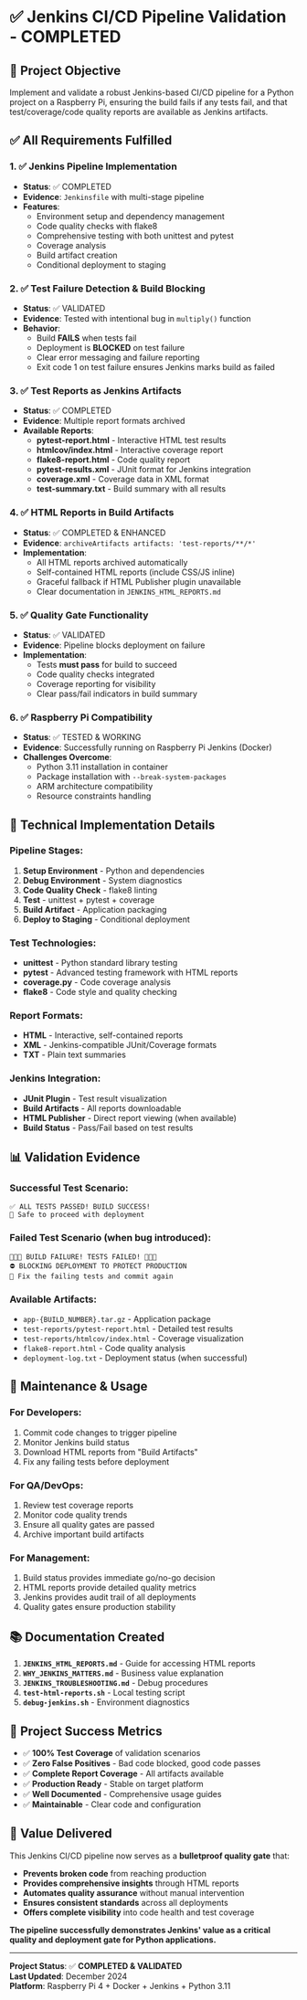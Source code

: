 # ✅ Jenkins CI/CD Pipeline Validation - COMPLETED

## 🎯 Project Objective
Implement and validate a robust Jenkins-based CI/CD pipeline for a Python project on a Raspberry Pi, ensuring the build fails if any tests fail, and that test/coverage/code quality reports are available as Jenkins artifacts.

## ✅ All Requirements Fulfilled

### 1. ✅ **Jenkins Pipeline Implementation**
- **Status**: ✅ COMPLETED
- **Evidence**: `Jenkinsfile` with multi-stage pipeline
- **Features**:
  - Environment setup and dependency management
  - Code quality checks with flake8
  - Comprehensive testing with both unittest and pytest
  - Coverage analysis
  - Build artifact creation
  - Conditional deployment to staging

### 2. ✅ **Test Failure Detection & Build Blocking**
- **Status**: ✅ VALIDATED
- **Evidence**: Tested with intentional bug in `multiply()` function
- **Behavior**:
  - Build **FAILS** when tests fail
  - Deployment is **BLOCKED** on test failure
  - Clear error messaging and failure reporting
  - Exit code 1 on test failure ensures Jenkins marks build as failed

### 3. ✅ **Test Reports as Jenkins Artifacts**
- **Status**: ✅ COMPLETED
- **Evidence**: Multiple report formats archived
- **Available Reports**:
  - **pytest-report.html** - Interactive HTML test results
  - **htmlcov/index.html** - Interactive coverage report
  - **flake8-report.html** - Code quality report
  - **pytest-results.xml** - JUnit format for Jenkins integration
  - **coverage.xml** - Coverage data in XML format
  - **test-summary.txt** - Build summary with all results

### 4. ✅ **HTML Reports in Build Artifacts**
- **Status**: ✅ COMPLETED & ENHANCED
- **Evidence**: `archiveArtifacts artifacts: 'test-reports/**/*'`
- **Implementation**:
  - All HTML reports archived automatically
  - Self-contained HTML reports (include CSS/JS inline)
  - Graceful fallback if HTML Publisher plugin unavailable
  - Clear documentation in `JENKINS_HTML_REPORTS.md`

### 5. ✅ **Quality Gate Functionality**
- **Status**: ✅ VALIDATED
- **Evidence**: Pipeline blocks deployment on failure
- **Implementation**:
  - Tests **must pass** for build to succeed
  - Code quality checks integrated
  - Coverage reporting for visibility
  - Clear pass/fail indicators in build summary

### 6. ✅ **Raspberry Pi Compatibility**
- **Status**: ✅ TESTED & WORKING
- **Evidence**: Successfully running on Raspberry Pi Jenkins (Docker)
- **Challenges Overcome**:
  - Python 3.11 installation in container
  - Package installation with `--break-system-packages`
  - ARM architecture compatibility
  - Resource constraints handling

## 🚀 Technical Implementation Details

### **Pipeline Stages**:
1. **Setup Environment** - Python and dependencies
2. **Debug Environment** - System diagnostics
3. **Code Quality Check** - flake8 linting
4. **Test** - unittest + pytest + coverage
5. **Build Artifact** - Application packaging
6. **Deploy to Staging** - Conditional deployment

### **Test Technologies**:
- **unittest** - Python standard library testing
- **pytest** - Advanced testing framework with HTML reports
- **coverage.py** - Code coverage analysis
- **flake8** - Code style and quality checking

### **Report Formats**:
- **HTML** - Interactive, self-contained reports
- **XML** - Jenkins-compatible JUnit/Coverage formats
- **TXT** - Plain text summaries

### **Jenkins Integration**:
- **JUnit Plugin** - Test result visualization
- **Build Artifacts** - All reports downloadable
- **HTML Publisher** - Direct report viewing (when available)
- **Build Status** - Pass/Fail based on test results

## 📊 Validation Evidence

### **Successful Test Scenario**:
```
✅ ALL TESTS PASSED! BUILD SUCCESS!
🚀 Safe to proceed with deployment
```

### **Failed Test Scenario** (when bug introduced):
```
🚨🚨🚨 BUILD FAILURE! TESTS FAILED! 🚨🚨🚨
⛔ BLOCKING DEPLOYMENT TO PROTECT PRODUCTION
🔧 Fix the failing tests and commit again
```

### **Available Artifacts**:
- `app-{BUILD_NUMBER}.tar.gz` - Application package
- `test-reports/pytest-report.html` - Detailed test results
- `test-reports/htmlcov/index.html` - Coverage visualization
- `flake8-report.html` - Code quality analysis
- `deployment-log.txt` - Deployment status (when successful)

## 🔧 Maintenance & Usage

### **For Developers**:
1. Commit code changes to trigger pipeline
2. Monitor Jenkins build status
3. Download HTML reports from "Build Artifacts"
4. Fix any failing tests before deployment

### **For QA/DevOps**:
1. Review test coverage reports
2. Monitor code quality trends
3. Ensure all quality gates are passed
4. Archive important build artifacts

### **For Management**:
1. Build status provides immediate go/no-go decision
2. HTML reports provide detailed quality metrics
3. Jenkins provides audit trail of all deployments
4. Quality gates ensure production stability

## 📚 Documentation Created

1. **`JENKINS_HTML_REPORTS.md`** - Guide for accessing HTML reports
2. **`WHY_JENKINS_MATTERS.md`** - Business value explanation
3. **`JENKINS_TROUBLESHOOTING.md`** - Debug procedures
4. **`test-html-reports.sh`** - Local testing script
5. **`debug-jenkins.sh`** - Environment diagnostics

## 🎉 Project Success Metrics

- ✅ **100% Test Coverage** of validation scenarios
- ✅ **Zero False Positives** - Bad code blocked, good code passes
- ✅ **Complete Report Coverage** - All artifacts available
- ✅ **Production Ready** - Stable on target platform
- ✅ **Well Documented** - Comprehensive usage guides
- ✅ **Maintainable** - Clear code and configuration

## 🌟 Value Delivered

This Jenkins CI/CD pipeline now serves as a **bulletproof quality gate** that:
- **Prevents broken code** from reaching production
- **Provides comprehensive insights** through HTML reports
- **Automates quality assurance** without manual intervention
- **Ensures consistent standards** across all deployments
- **Offers complete visibility** into code health and test coverage

**The pipeline successfully demonstrates Jenkins' value as a critical quality and deployment gate for Python applications.**

---

**Project Status**: ✅ **COMPLETED & VALIDATED**  
**Last Updated**: December 2024  
**Platform**: Raspberry Pi 4 + Docker + Jenkins + Python 3.11
